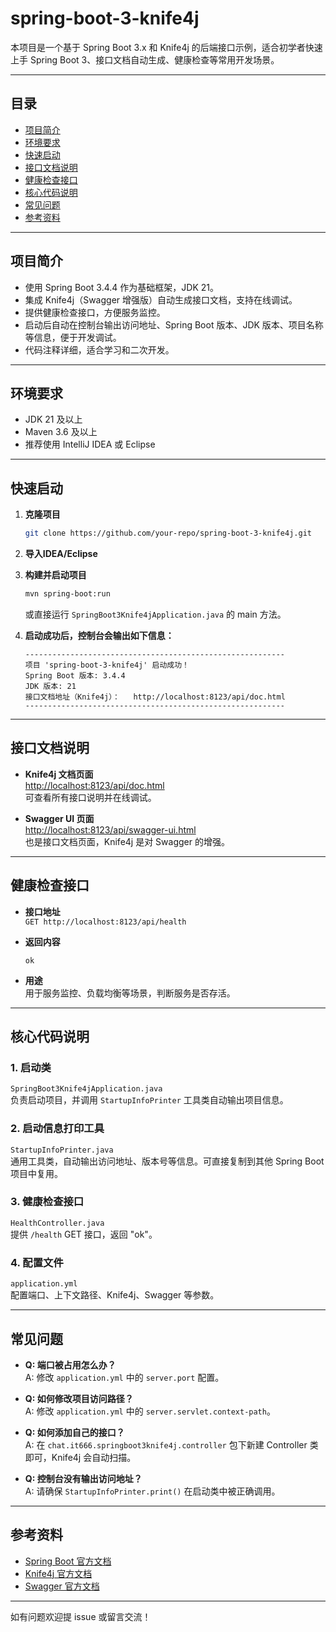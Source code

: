 
# spring-boot-3-knife4j

本项目是一个基于 Spring Boot 3.x 和 Knife4j 的后端接口示例，适合初学者快速上手 Spring Boot 3、接口文档自动生成、健康检查等常用开发场景。

---

## 目录

- [项目简介](#项目简介)
- [环境要求](#环境要求)
- [快速启动](#快速启动)
- [接口文档说明](#接口文档说明)
- [健康检查接口](#健康检查接口)
- [核心代码说明](#核心代码说明)
- [常见问题](#常见问题)
- [参考资料](#参考资料)

---

## 项目简介

- 使用 Spring Boot 3.4.4 作为基础框架，JDK 21。
- 集成 Knife4j（Swagger 增强版）自动生成接口文档，支持在线调试。
- 提供健康检查接口，方便服务监控。
- 启动后自动在控制台输出访问地址、Spring Boot 版本、JDK 版本、项目名称等信息，便于开发调试。
- 代码注释详细，适合学习和二次开发。

---

## 环境要求

- JDK 21 及以上
- Maven 3.6 及以上
- 推荐使用 IntelliJ IDEA 或 Eclipse

---

## 快速启动

1. **克隆项目**
   ```bash
   git clone https://github.com/your-repo/spring-boot-3-knife4j.git
   ```

2. **导入IDEA/Eclipse**

3. **构建并启动项目**
   ```bash
   mvn spring-boot:run
   ```
   或直接运行 `SpringBoot3Knife4jApplication.java` 的 main 方法。

4. **启动成功后，控制台会输出如下信息：**
   ```
   ----------------------------------------------------------
   项目 'spring-boot-3-knife4j' 启动成功！
   Spring Boot 版本: 3.4.4
   JDK 版本: 21
   接口文档地址（Knife4j）：   http://localhost:8123/api/doc.html
   ----------------------------------------------------------
   ```

---

## 接口文档说明

- **Knife4j 文档页面**  
  [http://localhost:8123/api/doc.html](http://localhost:8123/api/doc.html)  
  可查看所有接口说明并在线调试。

- **Swagger UI 页面**  
  [http://localhost:8123/api/swagger-ui.html](http://localhost:8123/api/swagger-ui.html)  
  也是接口文档页面，Knife4j 是对 Swagger 的增强。

---

## 健康检查接口

- **接口地址**  
  `GET http://localhost:8123/api/health`

- **返回内容**  
  ```
  ok
  ```

- **用途**  
  用于服务监控、负载均衡等场景，判断服务是否存活。

---

## 核心代码说明

### 1. 启动类

`SpringBoot3Knife4jApplication.java`  
负责启动项目，并调用 `StartupInfoPrinter` 工具类自动输出项目信息。

### 2. 启动信息打印工具

`StartupInfoPrinter.java`  
通用工具类，自动输出访问地址、版本号等信息。可直接复制到其他 Spring Boot 项目中复用。

### 3. 健康检查接口

`HealthController.java`  
提供 `/health` GET 接口，返回 "ok"。

### 4. 配置文件

`application.yml`  
配置端口、上下文路径、Knife4j、Swagger 等参数。

---

## 常见问题

- **Q: 端口被占用怎么办？**  
  A: 修改 `application.yml` 中的 `server.port` 配置。

- **Q: 如何修改项目访问路径？**  
  A: 修改 `application.yml` 中的 `server.servlet.context-path`。

- **Q: 如何添加自己的接口？**  
  A: 在 `chat.it666.springboot3knife4j.controller` 包下新建 Controller 类即可，Knife4j 会自动扫描。

- **Q: 控制台没有输出访问地址？**  
  A: 请确保 `StartupInfoPrinter.print()` 在启动类中被正确调用。

---

## 参考资料

- [Spring Boot 官方文档](https://docs.spring.io/spring-boot/docs/current/reference/html/)
- [Knife4j 官方文档](https://doc.xiaominfo.com/)
- [Swagger 官方文档](https://swagger.io/docs/)

---

如有问题欢迎提 issue 或留言交流！
